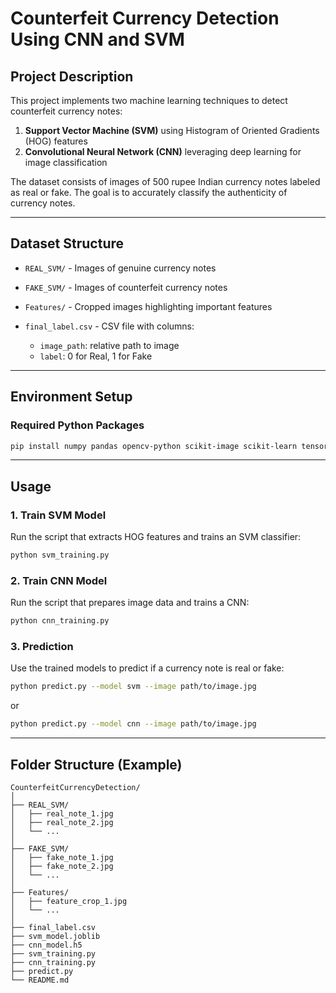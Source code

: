 # Counterfeit Currency Detection Using CNN and SVM

## Project Description

This project implements two machine learning techniques to detect counterfeit currency notes:

1. **Support Vector Machine (SVM)** using Histogram of Oriented Gradients (HOG) features
2. **Convolutional Neural Network (CNN)** leveraging deep learning for image classification

The dataset consists of images of 500 rupee Indian currency notes labeled as real or fake. The goal is to accurately classify the authenticity of currency notes.

---

## Dataset Structure

* `REAL_SVM/` - Images of genuine currency notes
* `FAKE_SVM/` - Images of counterfeit currency notes
* `Features/` - Cropped images highlighting important features
* `final_label.csv` - CSV file with columns:

  * `image_path`: relative path to image
  * `label`: 0 for Real, 1 for Fake

---

## Environment Setup

### Required Python Packages

```bash
pip install numpy pandas opencv-python scikit-image scikit-learn tensorflow matplotlib joblib
```

---

## Usage

### 1. Train SVM Model

Run the script that extracts HOG features and trains an SVM classifier:

```bash
python svm_training.py
```

### 2. Train CNN Model

Run the script that prepares image data and trains a CNN:

```bash
python cnn_training.py
```

### 3. Prediction

Use the trained models to predict if a currency note is real or fake:

```bash
python predict.py --model svm --image path/to/image.jpg
```

or

```bash
python predict.py --model cnn --image path/to/image.jpg
```

---

## Folder Structure (Example)

```
CounterfeitCurrencyDetection/
│
├── REAL_SVM/
│   ├── real_note_1.jpg
│   ├── real_note_2.jpg
│   └── ...
│
├── FAKE_SVM/
│   ├── fake_note_1.jpg
│   ├── fake_note_2.jpg
│   └── ...
│
├── Features/
│   ├── feature_crop_1.jpg
│   └── ...
│
├── final_label.csv
├── svm_model.joblib
├── cnn_model.h5
├── svm_training.py
├── cnn_training.py
├── predict.py
└── README.md
```
